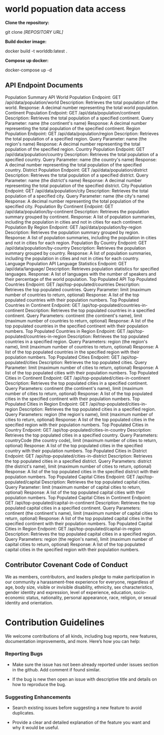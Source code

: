 
# world popuation data access

**Clone the repository:**

git clone *[REPOSITORY URL]*


**Build docker image:**

docker build -t worlddb:latest .


**Compose up docker:**

docker-compose up -d


## API Endpoint Documents

Population Summary API
World Population
Endpoint: GET /api/data/population/world
Description: Retrieves the total population of the world.
Response: A decimal number representing the total world population.
Continent Population
Endpoint: GET /api/data/population/continent
Description: Retrieves the total population of a specified continent.
Query Parameter: name (the continent's name)
Response: A decimal number representing the total population of the specified continent.
Region Population
Endpoint: GET /api/data/population/region
Description: Retrieves the total population of a specified region.
Query Parameter: name (the region's name)
Response: A decimal number representing the total population of the specified region.
Country Population
Endpoint: GET /api/data/population/country
Description: Retrieves the total population of a specified country.
Query Parameter: name (the country's name)
Response: A decimal number representing the total population of the specified country.
District Population
Endpoint: GET /api/data/population/district
Description: Retrieves the total population of a specified district.
Query Parameter: name (the district's name)
Response: A decimal number representing the total population of the specified district.
City Population
Endpoint: GET /api/data/population/city
Description: Retrieves the total population of a specified city.
Query Parameter: name (the city's name)
Response: A decimal number representing the total population of the specified city.
Population By Continent
Endpoint: GET /api/data/population/by-continent
Description: Retrieves the population summary grouped by continent.
Response: A list of population summaries, including the population in cities and not in cities for each continent.
Population By Region
Endpoint: GET /api/data/population/by-region
Description: Retrieves the population summary grouped by region.
Response: A list of population summaries, including the population in cities and not in cities for each region.
Population By Country
Endpoint: GET /api/data/population/by-country
Description: Retrieves the population summary grouped by country.
Response: A list of population summaries, including the population in cities and not in cities for each country.
Language Population API
Language Statistics
Endpoint: GET /api/data/language/
Description: Retrieves population statistics for specified languages.
Response: A list of languages with the number of speakers and their percentage of the world population.
Top Populated API
Top Populated Countries
Endpoint: GET /api/top-populated/countries
Description: Retrieves the top populated countries.
Query Parameter: limit (maximum number of countries to return, optional)
Response: A list of the top populated countries with their population numbers.
Top Populated Countries in Continent
Endpoint: GET /api/top-populated/countries-in-continent
Description: Retrieves the top populated countries in a specified continent.
Query Parameters: continent (the continent's name), limit (maximum number of countries to return, optional)
Response: A list of the top populated countries in the specified continent with their population numbers.
Top Populated Countries in Region
Endpoint: GET /api/top-populated/countries-in-region
Description: Retrieves the top populated countries in a specified region.
Query Parameters: region (the region's name), limit (maximum number of countries to return, optional)
Response: A list of the top populated countries in the specified region with their population numbers.
Top Populated Cities
Endpoint: GET /api/top-populated/cities
Description: Retrieves the top populated cities.
Query Parameter: limit (maximum number of cities to return, optional)
Response: A list of the top populated cities with their population numbers.
Top Populated Cities in Continent
Endpoint: GET /api/top-populated/cities-in-continent
Description: Retrieves the top populated cities in a specified continent.
Query Parameters: continent (the continent's name), limit (maximum number of cities to return, optional)
Response: A list of the top populated cities in the specified continent with their population numbers.
Top Populated Cities in Region
Endpoint: GET /api/top-populated/cities-in-region
Description: Retrieves the top populated cities in a specified region.
Query Parameters: region (the region's name), limit (maximum number of cities to return, optional)
Response: A list of the top populated cities in the specified region with their population numbers.
Top Populated Cities in Country
Endpoint: GET /api/top-populated/cities-in-country
Description: Retrieves the top populated cities in a specified country.
Query Parameters: countryCode (the country code), limit (maximum number of cities to return, optional)
Response: A list of the top populated cities in the specified country with their population numbers.
Top Populated Cities in District
Endpoint: GET /api/top-populated/cities-in-district
Description: Retrieves the top populated cities in a specified district.
Query Parameters: district (the district's name), limit (maximum number of cities to return, optional)
Response: A list of the top populated cities in the specified district with their population numbers.
Top Populated Capital Cities
Endpoint: GET /api/top-populated/capital
Description: Retrieves the top populated capital cities.
Query Parameter: limit (maximum number of capital cities to return, optional)
Response: A list of the top populated capital cities with their population numbers.
Top Populated Capital Cities in Continent
Endpoint: GET /api/top-populated/capital-in-continent
Description: Retrieves the top populated capital cities in a specified continent.
Query Parameters: continent (the continent's name), limit (maximum number of capital cities to return, optional)
Response: A list of the top populated capital cities in the specified continent with their population numbers.
Top Populated Capital Cities in Region
Endpoint: GET /api/top-populated/capital-in-region
Description: Retrieves the top populated capital cities in a specified region.
Query Parameters: region (the region's name), limit (maximum number of capital cities to return, optional)
Response: A list of the top populated capital cities in the specified region with their population numbers.

## Contributor Covenant Code of Conduct

We as members, contributors, and leaders pledge to make participation in our
community a harassment-free experience for everyone, regardless of age, body
size, visible or invisible disability, ethnicity, sex characteristics, gender
identity and expression, level of experience, education, socio-economic status,
nationality, personal appearance, race, religion, or sexual identity
and orientation.

# Contribution Guidelines

We welcome contributions of all kinds, including bug reports, new features, documentation improvements, and more. Here’s how you can help:


### Reporting Bugs

* Make sure the issue has not been already reported under issues section in the github. Add comment if found similar.

* If the bug is new then open an issue with descriptive title and details on how to reproduce the bug.


### Suggesting Enhancements

* Search existing issues before suggesting a new feature to avoid duplicates.

* Provide a clear and detailed explanation of the feature you want and why it would be useful.

